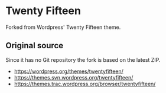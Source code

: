 # Twenty Fifteen

Forked from Wordpress' Twenty Fifteen theme.

## Original source

Since it has no Git repository the fork is based on the latest ZIP.

* https://wordpress.org/themes/twentyfifteen/
* https://themes.svn.wordpress.org/twentyfifteen/
* https://themes.trac.wordpress.org/browser/twentyfifteen/
